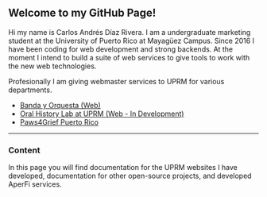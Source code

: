 <h2>Welcome to my GitHub Page!</h2>
<p>Hi my name is Carlos Andrés Díaz Rivera. I am a undergraduate marketing student at the University of Puerto Rico at Mayagüez Campus. Since 2016 I have been coding for web development and strong backends. At the moment I intend to build a suite of web services to give tools to work with the new web technologies. 
  
Profesionally I am giving webmaster services to UPRM for various departments.
<ul>
  <li><a target="_blank" href="https://www.uprm.edu/bandayorquesta">Banda y Orquesta (Web)</a></li>
  <li><a target="_blank" href="https://www.uprm.edu/ohl">Oral History Lab at UPRM (Web - In Development)</a></li>
  <li><a target="_blank" href="https://paws4griefpr.com/">Paws4Grief Puerto Rico</a></li>

</ul>
<hr>
<h3>Content</h3>
<p>In this page you will find documentation for the UPRM websites I have developed, documentation for other open-source projects, and developed AperFi services.</p>
</p>

